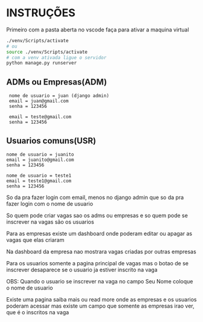 # INSTRUÇÕES
 Primeiro com a pasta aberta no vscode faça para ativar a maquina virtual
 
 ```bash
 ./venv/Scripts/activate 
 # ou 
 source ./venv/Scripts/activate
 # com a venv ativada ligue o servidor
 python manage.py runserver
 
 ```
 
 ##	ADMs ou Empresas(ADM)
```
 nome de usuario = juan (django admin)
 email = juan@gmail.com 
 senha = 123456
	
 email = teste@gmail.com
 senha = 123456
```
## Usuarios comuns(USR)
```
nome de usuario = juanito
email = juanito@gmail.com
senha = 123456
	
nome de usuario = teste1
email = teste1@gmail.com
senha = 123456
```

<p>So da pra fazer login com email, menos no django admin que so da pra fazer login com o nome de usuario</p>
<p>So quem pode criar vagas sao os adms ou empresas e so quem pode se inscrever na vagas são os usuarios </p>
<p>Para as empresas existe um dashboard onde poderam editar ou apagar as vagas que elas criaram</p>
<p>Na dashboard da empresa nao mostrara vagas criadas por outras empresas</p>
<p>Para os usuarios somente a pagina principal de vagas mas o botao de se inscrever desaparece se o usuario ja estiver inscrito na vaga </p>
<p>OBS: Quando o usuario se inscrever na vaga no campo Seu Nome coloque o nome de usuario </p>
<p>Existe uma pagina saiba mais ou read more onde as empresas e os usuarios poderam acessar mas existe um campo que somente as empresas irao ver, que é o inscritos na vaga </p>
